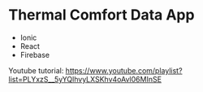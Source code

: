 # Thermal Comfort Data App

  - Ionic
  - React
  - Firebase
  
  Youtube tutorial: https://www.youtube.com/playlist?list=PLYxzS__5yYQlhvyLXSKhv4oAvl06MInSE
